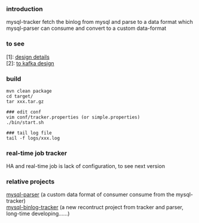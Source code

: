 ### introduction
mysql-tracker fetch the binlog from mysql and parse to a data format which mysql-parser can consume  and convert to a custom data-format       
### to see
[1]: [design details](http://blog.csdn.net/hackerwin7/article/details/39896173)  
[2]: [to kafka design](http://blog.csdn.net/hackerwin7/article/details/42713271)  
### build
```
mvn clean package
cd target/
tar xxx.tar.gz

### edit conf
vim conf/tracker.properties (or simple.properties)
./bin/start.sh

### tail log file
tail -f logs/xxx.log
```
### real-time job tracker
HA and real-time job is lack of configuration, to see next version

### relative projects
[mysql-parser](https://github.com/hackerwin7/mysql-parser) (a custom data format of consumer consume from the mysql-tracker)    
[mysql-binlog-tracker](https://github.com/hackerwin7/mysql-binlog-tracker) (a new recontruct project from tracker and parser, long-time developing......)   
